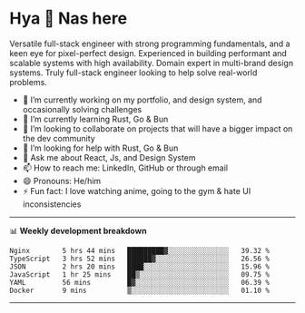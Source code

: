 # Hya 👋 Nas here

Versatile full-stack engineer with strong programming fundamentals, and a keen eye for pixel-perfect design. Experienced in building performant and scalable systems with high availability. Domain expert in multi-brand design systems. Truly full-stack engineer looking to help solve real-world problems.

- 🔭 I’m currently working on my portfolio, and design system, and occasionally solving challenges
- 🌱 I’m currently learning Rust, Go & Bun
- 👯 I’m looking to collaborate on projects that will have a bigger impact on the dev community
- 🤔 I’m looking for help with Rust, Go & Bun
- 💬 Ask me about React, Js, and Design System
- 📫 How to reach me: LinkedIn, GitHub or through email
- 😄 Pronouns: He/him
- ⚡ Fun fact: I love watching anime, going to the gym & hate UI inconsistencies

-------
📊 **Weekly development breakdown**
<!--START_SECTION:waka-->

```text
Nginx        5 hrs 44 mins   █████████▓░░░░░░░░░░░░░░░   39.32 %
TypeScript   3 hrs 52 mins   ██████▓░░░░░░░░░░░░░░░░░░   26.56 %
JSON         2 hrs 20 mins   ████░░░░░░░░░░░░░░░░░░░░░   15.96 %
JavaScript   1 hr 25 mins    ██▒░░░░░░░░░░░░░░░░░░░░░░   09.75 %
YAML         56 mins         █▓░░░░░░░░░░░░░░░░░░░░░░░   06.39 %
Docker       9 mins          ▒░░░░░░░░░░░░░░░░░░░░░░░░   01.10 %
```

<!--END_SECTION:waka-->
-------

